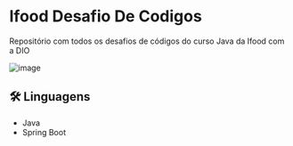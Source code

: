 # Ifood Desafio De Codigos

Repositório com todos os desafios de códigos do curso Java da Ifood com a DIO

![image](https://user-images.githubusercontent.com/24790794/194197245-d6a11db0-ddad-440e-83cc-59bce23309cb.png)

## 🛠 Linguagens 

- Java
- Spring Boot
